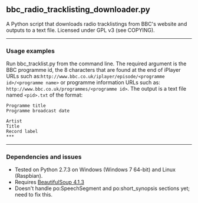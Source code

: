 ## bbc_radio_tracklisting_downloader.py
A Python script that downloads radio tracklistings from BBC's website and outputs to a text file.
Licensed under GPL v3 (see COPYING).
***
### Usage examples
Run bbc_tracklist.py from the command line. The required argument is the BBC programme id, the 8 characters that are found at the end of iPlayer URLs such as:`http://www.bbc.co.uk/iplayer/episode/<programme id>/<programme name>` or programme information URLs such as: `http://www.bbc.co.uk/programmes/<programme id>`. The output is a text file named `<pid>.txt` of the format:

`Programme title`    
`Programme broadcast date`    
  
`Artist`  
`Title`  
`Record label`  
`***`
***
### Dependencies and issues
* Tested on Python 2.7.3 on Windows (Windows 7 64-bit) and Linux (Raspbian).
* Requires [BeautifulSoup 4.1.3](http://www.crummy.com/software/BeautifulSoup/)
* Doesn't handle po:SpeechSegment and po:short_synopsis sections yet; need to fix this.
